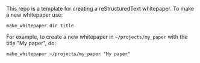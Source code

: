 This repo is a template for creating a reStructuredText whitepaper. To make a
new whitepaper use:

    make_whitepaper dir title

For example, to create a new whitepaper in `~/projects/my_paper` with the title
"My paper", do:

    make_whitepaper ~/projects/my_paper "My paper"
